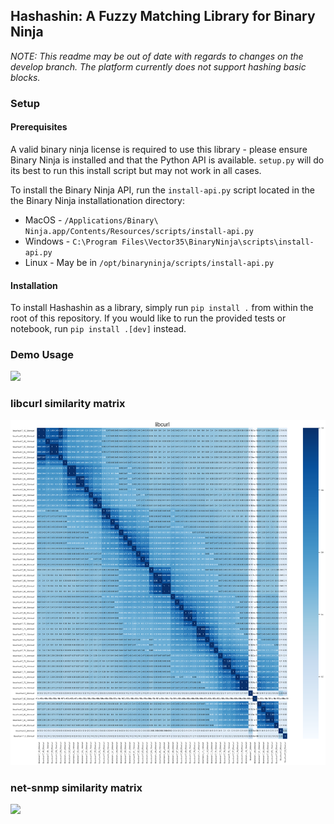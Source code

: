 ## Hashashin: A Fuzzy Matching Library for Binary Ninja

*NOTE: This readme may be out of date with regards to changes on the develop branch. The platform currently does not support hashing basic blocks.* 

### Setup
#### Prerequisites
A valid binary ninja license is required to use this library - please ensure Binary Ninja is installed and that the Python
API is available. `setup.py` will do its best to run this install script but may not work in all cases.

To install the Binary Ninja API, run the `install-api.py` script located in the the Binary Ninja installationation
directory:
- MacOS - `/Applications/Binary\ Ninja.app/Contents/Resources/scripts/install-api.py`
- Windows - `C:\Program Files\Vector35\BinaryNinja\scripts\install-api.py`
- Linux - May be in `/opt/binaryninja/scripts/install-api.py`

#### Installation
To install Hashashin as a library, simply run `pip install .` from within the root of this repository.
If you would like to run the provided tests or notebook, run `pip install .[dev]` instead.

### Demo Usage
![](demo.gif)

### libcurl similarity matrix
![](libcurl_similarity_matrix.png)

### net-snmp similarity matrix
![](net-snmp-full-matrix.png)
